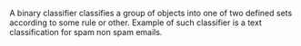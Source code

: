A binary classifier classifies a group of objects into one of two defined sets according to some rule or other. Example of such classifier is a text classification for spam non spam emails.
